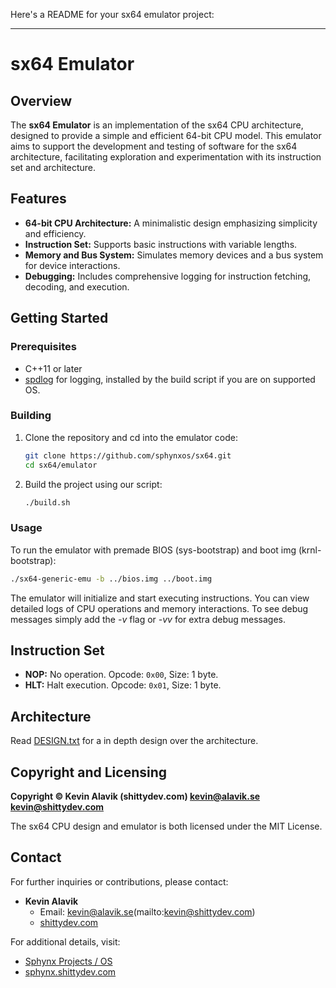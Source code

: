 Here's a README for your sx64 emulator project:

---

# sx64 Emulator

## Overview

The **sx64 Emulator** is an implementation of the sx64 CPU architecture, designed to provide a simple and efficient 64-bit CPU model. This emulator aims to support the development and testing of software for the sx64 architecture, facilitating exploration and experimentation with its instruction set and architecture.

## Features

- **64-bit CPU Architecture:** A minimalistic design emphasizing simplicity and efficiency.
- **Instruction Set:** Supports basic instructions with variable lengths.
- **Memory and Bus System:** Simulates memory devices and a bus system for device interactions.
- **Debugging:** Includes comprehensive logging for instruction fetching, decoding, and execution.

## Getting Started

### Prerequisites

- C++11 or later
- [spdlog](https://github.com/gabime/spdlog) for logging, installed by the build script if you are on supported OS.

### Building

1. Clone the repository and cd into the emulator code:

    ```bash
    git clone https://github.com/sphynxos/sx64.git
    cd sx64/emulator
    ```

2. Build the project using our script:

    ```bash
    ./build.sh
    ```

### Usage

To run the emulator with premade BIOS (sys-bootstrap) and boot img (krnl-bootstrap):

```bash
./sx64-generic-emu -b ../bios.img ../boot.img
```

The emulator will initialize and start executing instructions. You can view detailed logs of CPU operations and memory interactions. To see debug messages simply add the *-v* flag or *-vv* for extra debug messages.

## Instruction Set

- **NOP:** No operation. Opcode: `0x00`, Size: 1 byte.
- **HLT:** Halt execution. Opcode: `0x01`, Size: 1 byte.

## Architecture

Read [DESIGN.txt](https://github.com/sphynxos/sx64/tree/main/DESIGN.txt) for a in depth design over the architecture.

## Copyright and Licensing

**Copyright © Kevin Alavik (shittydev.com) <kevin@alavik.se> <kevin@shittydev.com>**

The sx64 CPU design and emulator is both licensed under the MIT License.

## Contact

For further inquiries or contributions, please contact:

- **Kevin Alavik**
  - Email: [kevin@alavik.se](mailto:kevin@alavik.se)(mailto:kevin@shittydev.com)
  - [shittydev.com](https://shittydev.com)

For additional details, visit:

- [Sphynx Projects / OS](https://github.com/sphynxos)
- [sphynx.shittydev.com](https://sphynx.shittydev.com)